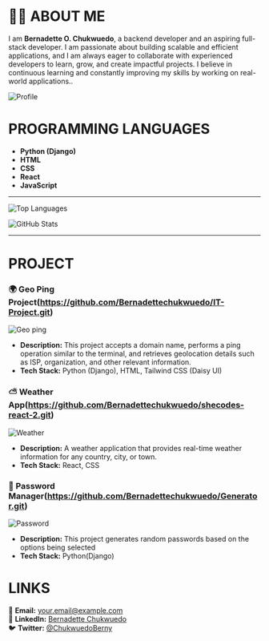 # **👩‍💻 ABOUT ME**

I am **Bernadette O. Chukwuedo**, a backend developer and an aspiring full-stack developer. I am passionate about building scalable and efficient applications, and I am always eager to collaborate with experienced developers to learn, grow, and create impactful projects. I believe in continuous learning and constantly improving my skills by working on real-world applications..

![Profile](https://s3.amazonaws.com/shecodesio-production/uploads/files/000/161/262/original/wall2.png)

# **PROGRAMMING LANGUAGES**

- **Python (Django)**
- **HTML**
- **CSS**
- **React**
- **JavaScript**

---

![Top Languages](https://github-readme-stats.vercel.app/api/top-langs/?username=BernadetteChukwuedo&layout=compact&theme=radical)

![GitHub Stats](https://github-readme-stats.vercel.app/api?username=BernadetteChukwuedo&show_icons=true&theme=radical)

---

# **PROJECT**

### 🌍 Geo Ping Project(https://github.com/Bernadettechukwuedo/IT-Project.git)

![Geo ping](https://s3.amazonaws.com/shecodesio-production/uploads/files/000/161/263/original/PROJECT1.png)

- **Description:** This project accepts a domain name, performs a ping operation similar to the terminal, and retrieves geolocation details such as ISP, organization, and other relevant information.
- **Tech Stack:** Python (Django), HTML, Tailwind CSS (Daisy UI)

### ⛅ Weather App(https://github.com/Bernadettechukwuedo/shecodes-react-2.git)

![Weather](https://s3.amazonaws.com/shecodesio-production/uploads/files/000/153/251/original/Screenshot_%2874%29.png)

- **Description:** A weather application that provides real-time weather information for any country, city, or town.
- **Tech Stack:** React, CSS

### 🔐 Password Manager(https://github.com/Bernadettechukwuedo/Generator.git)

![Password](https://s3.amazonaws.com/shecodesio-production/uploads/files/000/153/246/original/Screenshot_%2873%29.png)

- **Description:** This project generates random passwords based on the options being selected
- **Tech Stack:** Python(Django)

# **LINKS**

📩 **Email:** your.email@example.com  
💼 **LinkedIn:** [Bernadette Chukwuedo](https://www.linkedin.com/in/bernadettechukwuedo/)  
🐦 **Twitter:** [@ChukwuedoBerny](https://twitter.com/ChukwuedoBerny)
